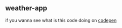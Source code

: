 ## weather-app
if you wanna see what is this code doing on [codepen](https://codepen.io/cenarturkmen/pen/qBmRZXe)

